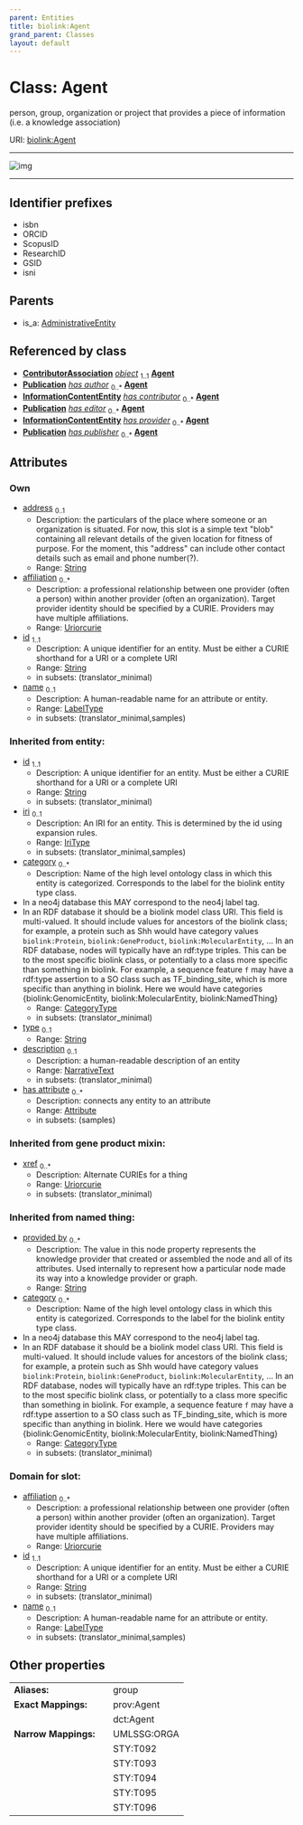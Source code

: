 ```yaml
---
parent: Entities
title: biolink:Agent
grand_parent: Classes
layout: default
---
```


# Class: Agent


person, group, organization or project that provides a piece of information (i.e. a knowledge association)

URI: [biolink:Agent](https://w3id.org/biolink/vocab/Agent)


---

![img](https://yuml.me/diagram/nofunky;dir:TB/class/[Publication],[InformationContentEntity],[ContributorAssociation],[Attribute],[ContributorAssociation]-%20object%201..1%3E[Agent%7Caffiliation:uriorcurie%20%2A;address:string%20%3F;id:string;name:label_type%20%3F;provided_by(i):string%20%2A;xref(i):uriorcurie%20%2A;category(i):category_type%20%2B;iri(i):iri_type%20%3F;type(i):string%20%3F;description(i):narrative_text%20%3F],[AdministrativeEntity]%5E-[Agent],[AdministrativeEntity])

---


## Identifier prefixes

 * isbn
 * ORCID
 * ScopusID
 * ResearchID
 * GSID
 * isni

## Parents

 *  is_a: [AdministrativeEntity](AdministrativeEntity.md)

## Referenced by class

 *  **[ContributorAssociation](ContributorAssociation.md)** *[object](object.md)*  <sub>1..1</sub>  **[Agent](Agent.md)**
 *  **[Publication](Publication.md)** *[has author](has_author.md)*  <sub>0..\*</sub>  **[Agent](Agent.md)**
 *  **[InformationContentEntity](InformationContentEntity.md)** *[has contributor](has_contributor.md)*  <sub>0..\*</sub>  **[Agent](Agent.md)**
 *  **[Publication](Publication.md)** *[has editor](has_editor.md)*  <sub>0..\*</sub>  **[Agent](Agent.md)**
 *  **[InformationContentEntity](InformationContentEntity.md)** *[has provider](has_provider.md)*  <sub>0..\*</sub>  **[Agent](Agent.md)**
 *  **[Publication](Publication.md)** *[has publisher](has_publisher.md)*  <sub>0..\*</sub>  **[Agent](Agent.md)**

## Attributes


### Own

 * [address](address.md)  <sub>0..1</sub>
     * Description: the particulars of the place where someone or an organization is situated.  For now, this slot is a simple text "blob" containing all relevant details of the given location for fitness of purpose. For the moment, this "address" can include other contact details such as email and phone number(?).
     * Range: [String](types/String.md)
 * [affiliation](affiliation.md)  <sub>0..\*</sub>
     * Description: a professional relationship between one provider (often a person) within another provider (often an organization). Target provider identity should be specified by a CURIE. Providers may have multiple affiliations.
     * Range: [Uriorcurie](types/Uriorcurie.md)
 * [id](id.md)  <sub>1..1</sub>
     * Description: A unique identifier for an entity. Must be either a CURIE shorthand for a URI or a complete URI
     * Range: [String](types/String.md)
     * in subsets: (translator_minimal)
 * [name](name.md)  <sub>0..1</sub>
     * Description: A human-readable name for an attribute or entity.
     * Range: [LabelType](types/LabelType.md)
     * in subsets: (translator_minimal,samples)

### Inherited from entity:

 * [id](id.md)  <sub>1..1</sub>
     * Description: A unique identifier for an entity. Must be either a CURIE shorthand for a URI or a complete URI
     * Range: [String](types/String.md)
     * in subsets: (translator_minimal)
 * [iri](iri.md)  <sub>0..1</sub>
     * Description: An IRI for an entity. This is determined by the id using expansion rules.
     * Range: [IriType](types/IriType.md)
     * in subsets: (translator_minimal,samples)
 * [category](category.md)  <sub>0..\*</sub>
     * Description: Name of the high level ontology class in which this entity is categorized. Corresponds to the label for the biolink entity type class.
 * In a neo4j database this MAY correspond to the neo4j label tag.
 * In an RDF database it should be a biolink model class URI.
This field is multi-valued. It should include values for ancestors of the biolink class; for example, a protein such as Shh would have category values `biolink:Protein`, `biolink:GeneProduct`, `biolink:MolecularEntity`, ...
In an RDF database, nodes will typically have an rdf:type triples. This can be to the most specific biolink class, or potentially to a class more specific than something in biolink. For example, a sequence feature `f` may have a rdf:type assertion to a SO class such as TF_binding_site, which is more specific than anything in biolink. Here we would have categories {biolink:GenomicEntity, biolink:MolecularEntity, biolink:NamedThing}
     * Range: [CategoryType](types/CategoryType.md)
     * in subsets: (translator_minimal)
 * [type](type.md)  <sub>0..1</sub>
     * Range: [String](types/String.md)
 * [description](description.md)  <sub>0..1</sub>
     * Description: a human-readable description of an entity
     * Range: [NarrativeText](types/NarrativeText.md)
     * in subsets: (translator_minimal)
 * [has attribute](has_attribute.md)  <sub>0..\*</sub>
     * Description: connects any entity to an attribute
     * Range: [Attribute](Attribute.md)
     * in subsets: (samples)

### Inherited from gene product mixin:

 * [xref](xref.md)  <sub>0..\*</sub>
     * Description: Alternate CURIEs for a thing
     * Range: [Uriorcurie](types/Uriorcurie.md)
     * in subsets: (translator_minimal)

### Inherited from named thing:

 * [provided by](provided_by.md)  <sub>0..\*</sub>
     * Description: The value in this node property represents the knowledge provider that created or assembled the node and all of its attributes.  Used internally to represent how a particular node made its way into a knowledge provider or graph.
     * Range: [String](types/String.md)
 * [category](category.md)  <sub>0..\*</sub>
     * Description: Name of the high level ontology class in which this entity is categorized. Corresponds to the label for the biolink entity type class.
 * In a neo4j database this MAY correspond to the neo4j label tag.
 * In an RDF database it should be a biolink model class URI.
This field is multi-valued. It should include values for ancestors of the biolink class; for example, a protein such as Shh would have category values `biolink:Protein`, `biolink:GeneProduct`, `biolink:MolecularEntity`, ...
In an RDF database, nodes will typically have an rdf:type triples. This can be to the most specific biolink class, or potentially to a class more specific than something in biolink. For example, a sequence feature `f` may have a rdf:type assertion to a SO class such as TF_binding_site, which is more specific than anything in biolink. Here we would have categories {biolink:GenomicEntity, biolink:MolecularEntity, biolink:NamedThing}
     * Range: [CategoryType](types/CategoryType.md)
     * in subsets: (translator_minimal)

### Domain for slot:

 * [affiliation](affiliation.md)  <sub>0..\*</sub>
     * Description: a professional relationship between one provider (often a person) within another provider (often an organization). Target provider identity should be specified by a CURIE. Providers may have multiple affiliations.
     * Range: [Uriorcurie](types/Uriorcurie.md)
 * [id](id.md)  <sub>1..1</sub>
     * Description: A unique identifier for an entity. Must be either a CURIE shorthand for a URI or a complete URI
     * Range: [String](types/String.md)
     * in subsets: (translator_minimal)
 * [name](name.md)  <sub>0..1</sub>
     * Description: A human-readable name for an attribute or entity.
     * Range: [LabelType](types/LabelType.md)
     * in subsets: (translator_minimal,samples)

## Other properties

|  |  |  |
| --- | --- | --- |
| **Aliases:** | | group |
| **Exact Mappings:** | | prov:Agent |
|  | | dct:Agent |
| **Narrow Mappings:** | | UMLSSG:ORGA |
|  | | STY:T092 |
|  | | STY:T093 |
|  | | STY:T094 |
|  | | STY:T095 |
|  | | STY:T096 |

